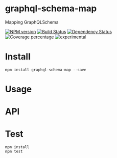 # graphql-schema-map

Mapping GraphQLSchema

[![NPM version][npm-image]][npm-url] [![Build Status][travis-image]][travis-url] [![Dependency Status][daviddm-image]][daviddm-url] [![Coverage percentage][coveralls-image]][coveralls-url]
[![experimental](http://badges.github.io/stability-badges/dist/experimental.svg)](http://github.com/badges/stability-badges)

# Install

    npm install graphql-schema-map --save

# Usage



# API



# Test

    npm install
    npm test

[npm-image]: https://badge.fury.io/js/graphql-schema-map.svg
[npm-url]: https://npmjs.org/package/graphql-schema-map
[travis-image]: https://travis-ci.org/arvitaly/graphql-schema-map.svg?branch=master
[travis-url]: https://travis-ci.org/arvitaly/graphql-schema-map
[daviddm-image]: https://david-dm.org/arvitaly/graphql-schema-map.svg?theme=shields.io
[daviddm-url]: https://david-dm.org/arvitaly/graphql-schema-map
[coveralls-image]: https://coveralls.io/repos/arvitaly/graphql-schema-map/badge.svg
[coveralls-url]: https://coveralls.io/r/arvitaly/graphql-schema-map